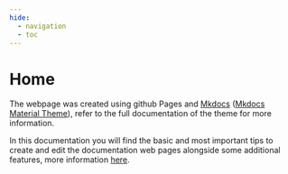 ```yaml
---
hide:
  - navigation
  - toc
---
```


# Home

The webpage was created using github Pages and [Mkdocs](https://www.mkdocs.org/getting-started/) ([Mkdocs Material Theme](https://squidfunk.github.io/mkdocs-material/getting-started/)), refer to the full documentation of the theme for more information. 

In this documentation you will find the basic and most important tips to create and edit the documentation web pages alongside some additional features, more information [here](https://ralph367.github.io/mkdocs-test/documentation/).


